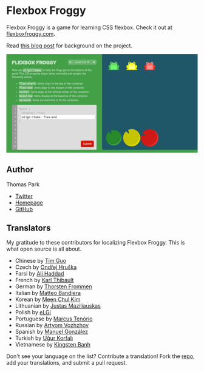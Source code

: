 Flexbox Froggy
=======

Flexbox Froggy is a game for learning CSS flexbox. Check it out at [flexboxfroggy.com](http://flexboxfroggy.com).

Read [this blog post](http://thomaspark.co/2015/11/learning-css-layout-with-flexbox-froggy/) for background on the project.

![FontCDN screenshot](./images/screenshot.png)

## Author

Thomas Park

* [Twitter](https://twitter.com/thomashpark)
* [Homepage](http://thomaspark.co)
* [GitHub](https://github.com/thomaspark)

## Translators

My gratitude to these contributors for localizing Flexbox Froggy. This is what open source is all about.

* Chinese by [Tim Guo](https://github.com/timguoqk)
* Czech by [Ondřej Hruška](https://github.com/MightyPork)
* Farsi by [Ali Haddad](https://github.com/alihaddadkar)
* French by [Karl Thibault](https://github.com/Notuom)
* German by [Thorsten Frommen](https://github.com/tfrommen)
* Italian by [Matteo Bandiera](https://github.com/matteobandiera)
* Korean by [Meen Chul Kim](https://github.com/liberaliscomputing)
* Lithuanian by [Justas Maziliauskas](https://github.com/justutiz)
* Polish by [eLGi](https://github.com/eLGi)
* Portuguese by [Marcus Tenório](https://github.com/mvtenorio)
* Russian by [Artyom Vozhzhov](https://github.com/artem328)
* Spanish by [Manuel González](https://github.com/manuelitox)
* Turkish by [Uğur Korfalı](https://github.com/kel-sakal-biyik)
* Vietnamese by [Kingsten Banh](https://github.com/kingstenbanh)

Don't see your language on the list? Contribute a translation! Fork the [repo](https://github.com/thomaspark/flexboxfroggy/), add your translations, and submit a pull request.

